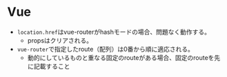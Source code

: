 # Vue
- `location.href`はvue-routerがhashモードの場合、問題なく動作する。
  - propsはクリアされる。
- `vue-router`で指定したroute（配列）は0番から順に適応される。
  - 動的にしているものと重なる固定のrouteがある場合、固定のrouteを先に記載すること

